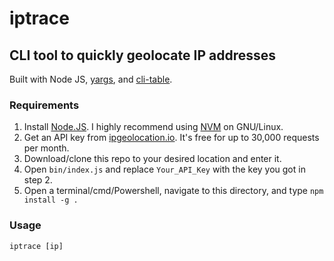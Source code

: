 # iptrace

## CLI tool to quickly geolocate IP addresses
Built with Node JS, [yargs](https://yargs.js.org/), and [cli-table](https://www.npmjs.com/package/cli-table).

### Requirements
1. Install [Node.JS](https://nodejs.org/en/download/). I highly recommend using [NVM](https://github.com/nvm-sh/nvm) on GNU/Linux.
2. Get an API key from [ipgeolocation.io](https://ipgeolocation.io/). It's free for up to 30,000 requests per month.
3. Download/clone this repo to your desired location and enter it.
4. Open ```bin/index.js``` and replace ```Your_API_Key``` with the key you got in step 2.
5. Open a terminal/cmd/Powershell, navigate to this directory, and type ```npm install -g .```

### Usage

```iptrace [ip]```